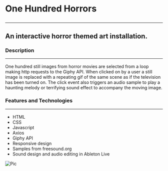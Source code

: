 # One Hundred Horrors <hr /> 

## An interactive horror themed art installation.  

### Description <hr /> 
One hundred still images from horror movies are selected from a loop making http requests to the Giphy API. When clicked on by a user a still image is replaced with a repeating gif of the same scene as if the television has been turned on. The click event also triggers an audio sample to play a haunting melody or terrifying sound effect to accompany the moving image.    

### Features and Technologies <hr /> 
* HTML
* CSS
* Javascript
* Axios
* Giphy API
* Responsive design
* Samples from freesound.org
* Sound design and audio editing in Ableton Live    

![Pic](https://imgur.com/jwKXb7r.png)
